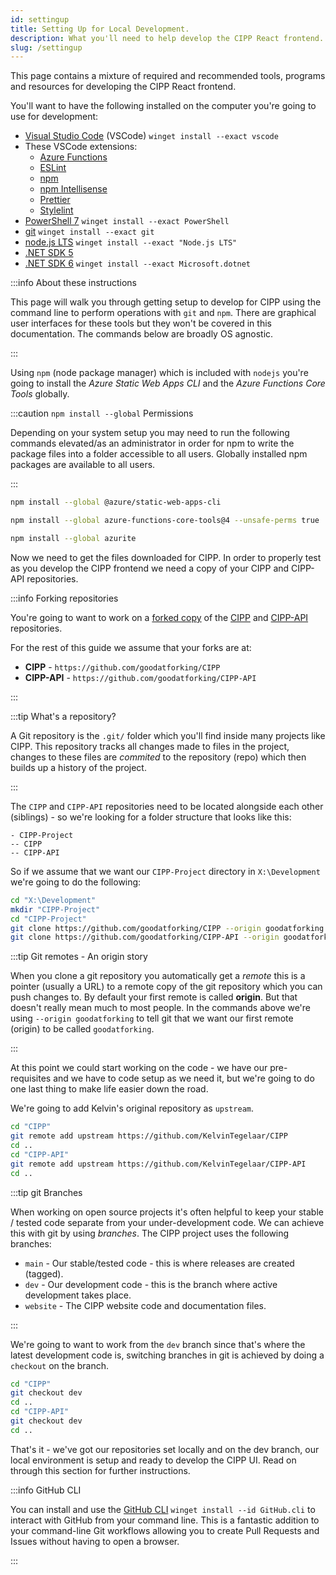 ```yaml
---
id: settingup
title: Setting Up for Local Development.
description: What you'll need to help develop the CIPP React frontend.
slug: /settingup
---
```


This page contains a mixture of required and recommended tools, programs and resources for developing the CIPP React frontend.

You'll want to have the following installed on the computer you're going to use for development:

* [Visual Studio Code](https://code.visualstudio.com) (VSCode) `winget install --exact vscode`
* These VSCode extensions:
  * [Azure Functions](https://marketplace.visualstudio.com/items?itemName=ms-azuretools.vscode-azurefunctions)
  * [ESLint](https://marketplace.visualstudio.com/items?itemName=dbaeumer.vscode-eslint)
  * [npm](https://marketplace.visualstudio.com/items?itemName=eg2.vscode-npm-script)
  * [npm Intellisense](https://marketplace.visualstudio.com/items?itemName=christian-kohler.npm-intellisense)
  * [Prettier](https://marketplace.visualstudio.com/items?itemName=esbenp.prettier-vscode)
  * [Stylelint](https://marketplace.visualstudio.com/items?itemName=stylelint.vscode-stylelint)
* [PowerShell 7](https://docs.microsoft.com/en-us/powershell/scripting/install/installing-powershell?view=powershell-7.2) `winget install --exact PowerShell`
* [git](https://git-scm.com/download/win) `winget install --exact git`
* [node.js LTS](https://nodejs.org/en/download/) `winget install --exact "Node.js LTS"`
* [.NET SDK 5](https://dotnet.microsoft.com/en-us/download/dotnet/5.0)
* [.NET SDK 6](https://dotnet.microsoft.com/en-us/download/dotnet/6.0) `winget install --exact Microsoft.dotnet`

:::info About these instructions

This page will walk you through getting setup to develop for CIPP using the command line to perform operations with `git` and `npm`. There are graphical user interfaces for these tools but they won't be covered in this documentation. The commands below are broadly OS agnostic.

:::

Using `npm` (node package manager) which is included with `nodejs` you're going to install the *Azure Static Web Apps CLI* and the *Azure Functions Core Tools* globally.

:::caution `npm install --global` Permissions

Depending on your system setup you may need to run the following commands elevated/as an administrator in order for npm to write the package files into a folder accessible to all users. Globally installed npm packages are available to all users.

:::

```bash title="Installing the Azure Static Web Apps CLI"
npm install --global @azure/static-web-apps-cli
```

```bash title="Installing the Azure Functions Core Tools"
npm install --global azure-functions-core-tools@4 --unsafe-perms true
```

```bash title="Installing the Azurite storage emulator"
npm install --global azurite
```

Now we need to get the files downloaded for CIPP. In order to properly test as you develop the CIPP frontend we need a copy of your CIPP and CIPP-API repositories.

:::info Forking repositories

You're going to want to work on a [forked copy](https://docs.github.com/en/get-started/quickstart/fork-a-repo) of the [CIPP](https://github.com/KelvinTegelaar/CIPP) and [CIPP-API](https://github.com/KelvinTegelaar/CIPP-API) repositories.

For the rest of this guide we assume that your forks are at:

* **CIPP** - `https://github.com/goodatforking/CIPP`
* **CIPP-API** - `https://github.com/goodatforking/CIPP-API`

:::

:::tip What's a repository?

A Git repository is the `.git/` folder which you'll find inside many projects like CIPP. This repository tracks all changes made to files in the project, changes to these files are *commited* to the repository (repo) which then builds up a history of the project.

:::

The `CIPP` and `CIPP-API` repositories need to be located alongside each other (siblings) - so we're looking for a folder structure that looks like this:

```plain
- CIPP-Project
-- CIPP
-- CIPP-API
```

So if we assume that we want our `CIPP-Project` directory in `X:\Development` we're going to do the following:

```bash
cd "X:\Development"
mkdir "CIPP-Project"
cd "CIPP-Project"
git clone https://github.com/goodatforking/CIPP --origin goodatforking
git clone https://github.com/goodatforking/CIPP-API --origin goodatforking
```

:::tip Git remotes - An origin story

When you clone a git repository you automatically get a *remote* this is a pointer (usually a URL) to a remote copy of the git repository which you can push changes to. By default your first remote is called **origin**. But that doesn't really mean much to most people. In the commands above we're using `--origin goodatforking` to tell git that we want our first remote (origin) to be called `goodatforking`.

:::

At this point we could start working on the code - we have our pre-requisites and we have to code setup as we need it, but we're going to do one last thing to make life easier down the road.

We're going to add Kelvin's original repository as `upstream`.

```bash
cd "CIPP"
git remote add upstream https://github.com/KelvinTegelaar/CIPP
cd ..
cd "CIPP-API"
git remote add upstream https://github.com/KelvinTegelaar/CIPP-API
cd ..
```

:::tip git Branches

When working on open source projects it's often helpful to keep your stable / tested code separate from your under-development code. We can achieve this with git by using *branches*. The CIPP project uses the following branches:

* `main` - Our stable/tested code - this is where releases are created (tagged).
* `dev` - Our development code - this is the branch where active development takes place.
* `website` - The CIPP website code and documentation files.

:::

We're going to want to work from the `dev` branch since that's where the latest development code is, switching branches in git is achieved by doing a `checkout` on the branch.

```bash
cd "CIPP"
git checkout dev
cd ..
cd "CIPP-API"
git checkout dev
cd ..
```

That's it - we've got our repositories set locally and on the dev branch, our local environment is setup and ready to develop the CIPP UI. Read on through this section for further instructions.

:::info GitHub CLI

You can install and use the [GitHub CLI](https://cli.github.com/) `winget install --id GitHub.cli` to interact with GitHub from your command line. This is a fantastic addition to your command-line Git workflows allowing you to create Pull Requests and Issues without having to open a browser.

:::

